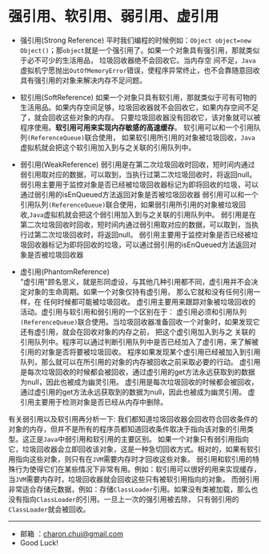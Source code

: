 强引用、软引用、弱引用、虚引用
===

- 强引用(Strong Reference)
    平时我们编程的时候例如：`Object object=new Object()`；那`object`就是一个强引用了。如果一个对象具有强引用，那就类似于必不可少的生活用品，
	垃圾回收器绝不会回收它。当内存空 间不足，`Java`虚拟机宁愿抛出`OutOfMemoryError`错误，使程序异常终止，也不会靠随意回收具有强引用的对象来解决内存不足问题。

- 软引用(SoftReference)
    如果一个对象只具有软引用，那就类似于可有可物的生活用品。如果内存空间足够，垃圾回收器就不会回收它，如果内存空间不足了，就会回收这些对象的内存。
    只要垃圾回收器没有回收它，该对象就可以被程序使用。**软引用可用来实现内存敏感的高速缓存**。 软引用可以和一个引用队列`(ReferenceQueue)`联合使用，
    如果软引用所引用的对象被垃圾回收，`Java`虚拟机就会把这个软引用加入到与之关联的引用队列中。

- 弱引用(WeakReference)
    弱引用是在第二次垃圾回收时回收，短时间内通过弱引用取对应的数据，可以取到，当执行过第二次垃圾回收时，将返回null。
    弱引用主要用于监控对象是否已经被垃圾回收器标记为即将回收的垃圾，可以通过弱引用的isEnQueued方法返回对象是否被垃圾回收器 
    弱引用可以和一个引用队列`(ReferenceQueue)`联合使用，如果弱引用所引用的对象被垃圾回收,`Java`虚拟机就会把这个弱引用加入到与之关联的引用队列中。 
	弱引用是在第二次垃圾回收时回收，短时间内通过弱引用取对应的数据，可以取到，当执行过第二次垃圾回收时，将返回null。
    弱引用主要用于监控对象是否已经被垃圾回收器标记为即将回收的垃圾，可以通过弱引用的isEnQueued方法返回对象是否被垃圾回收器

- 虚引用(PhantomReference)   
    "虚引用"顾名思义，就是形同虚设，与其他几种引用都不同，虚引用并不会决定对象的生命周期。如果一个对象仅持有虚引用，
    那么它就和没有任何引用一样，在 任何时候都可能被垃圾回收。 虚引用主要用来跟踪对象被垃圾回收的活动。虚引用与软引用和弱引用的一个区别在于：
    虚引用必须和引用队列 `(ReferenceQueue)`联合使用。当垃圾回收器准备回收一个对象时，如果发现它还有虚引用，就会在回收对象的内存之前，
    把这个虚引用加入到与之 关联的引用队列中。程序可以通过判断引用队列中是否已经加入了虚引用，来了解被引用的对象是否将要被垃圾回收。
    程序如果发现某个虚引用已经被加入到引用队列，那么就可以在所引用的对象的内存被回收之前采取必要的行动。 虚引用是每次垃圾回收的时候都会被回收，通过虚引用的get方法永远获取到的数据为null，因此也被成为幽灵引用。
    虚引用是每次垃圾回收的时候都会被回收，通过虚引用的get方法永远获取到的数据为null，因此也被成为幽灵引用。
    虚引用主要用于检测对象是否已经从内存中删除。
    
	
有关弱引用以及软引用再分析一下:
我们都知道垃圾回收器会回收符合回收条件的对象的内存，但并不是所有的程序员都知道回收条件取决于指向该对象的引用类型。这正是`Java`中弱引用和软引用的主要区别。
如果一个对象只有弱引用指向它，垃圾回收器会立即回收该对象，这是一种急切回收方式。相对的，如果有软引用指向这些对象，则只有在`JVM`需要内存时才回收这些对象。
弱引用和软引用的特殊行为使得它们在某些情况下非常有用。例如：软引用可以很好的用来实现缓存，当`JVM`需要内存时，垃圾回收器就会回收这些只有被软引用指向的对象。
而弱引用非常适合存储元数据，例如：存储`ClassLoader`引用。如果没有类被加载，那么也没有指向`ClassLoader`的引用。一旦上一次的强引用被去除，
只有弱引用的`ClassLoader`就会被回收。

---

- 邮箱 ：charon.chui@gmail.com  
- Good Luck! 